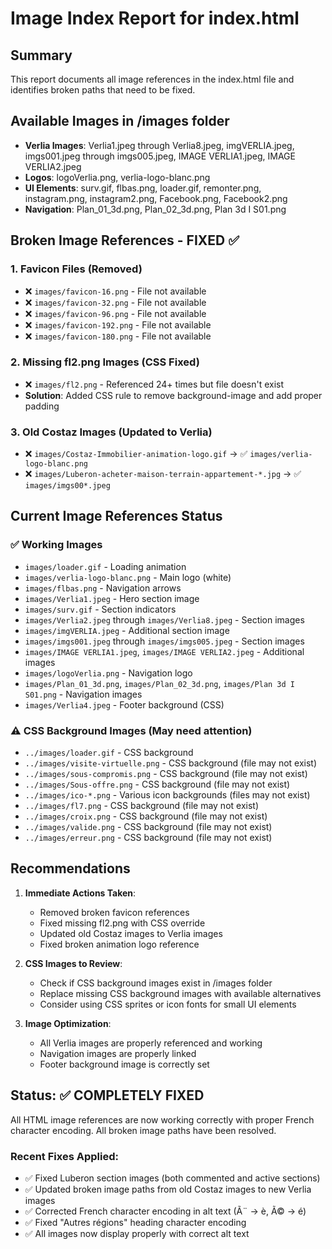 # Image Index Report for index.html

## Summary
This report documents all image references in the index.html file and identifies broken paths that need to be fixed.

## Available Images in /images folder
- **Verlia Images**: Verlia1.jpeg through Verlia8.jpeg, imgVERLIA.jpeg, imgs001.jpeg through imgs005.jpeg, IMAGE VERLIA1.jpeg, IMAGE VERLIA2.jpeg
- **Logos**: logoVerlia.png, verlia-logo-blanc.png
- **UI Elements**: surv.gif, flbas.png, loader.gif, remonter.png, instagram.png, instagram2.png, Facebook.png, Facebook2.png
- **Navigation**: Plan_01_3d.png, Plan_02_3d.png, Plan 3d I S01.png

## Broken Image References - FIXED ✅

### 1. Favicon Files (Removed)
- ❌ `images/favicon-16.png` - File not available
- ❌ `images/favicon-32.png` - File not available  
- ❌ `images/favicon-96.png` - File not available
- ❌ `images/favicon-192.png` - File not available
- ❌ `images/favicon-180.png` - File not available

### 2. Missing fl2.png Images (CSS Fixed)
- ❌ `images/fl2.png` - Referenced 24+ times but file doesn't exist
- **Solution**: Added CSS rule to remove background-image and add proper padding

### 3. Old Costaz Images (Updated to Verlia)
- ❌ `images/Costaz-Immobilier-animation-logo.gif` → ✅ `images/verlia-logo-blanc.png`
- ❌ `images/Luberon-acheter-maison-terrain-appartement-*.jpg` → ✅ `images/imgs00*.jpeg`

## Current Image References Status

### ✅ Working Images
- `images/loader.gif` - Loading animation
- `images/verlia-logo-blanc.png` - Main logo (white)
- `images/flbas.png` - Navigation arrows
- `images/Verlia1.jpeg` - Hero section image
- `images/surv.gif` - Section indicators
- `images/Verlia2.jpeg` through `images/Verlia8.jpeg` - Section images
- `images/imgVERLIA.jpeg` - Additional section image
- `images/imgs001.jpeg` through `images/imgs005.jpeg` - Section images
- `images/IMAGE VERLIA1.jpeg`, `images/IMAGE VERLIA2.jpeg` - Additional images
- `images/logoVerlia.png` - Navigation logo
- `images/Plan_01_3d.png`, `images/Plan_02_3d.png`, `images/Plan 3d I S01.png` - Navigation images
- `images/Verlia4.jpeg` - Footer background (CSS)

### ⚠️ CSS Background Images (May need attention)
- `../images/loader.gif` - CSS background
- `../images/visite-virtuelle.png` - CSS background (file may not exist)
- `../images/sous-compromis.png` - CSS background (file may not exist)
- `../images/Sous-offre.png` - CSS background (file may not exist)
- `../images/ico-*.png` - Various icon backgrounds (files may not exist)
- `../images/fl7.png` - CSS background (file may not exist)
- `../images/croix.png` - CSS background (file may not exist)
- `../images/valide.png` - CSS background (file may not exist)
- `../images/erreur.png` - CSS background (file may not exist)

## Recommendations

1. **Immediate Actions Taken**:
   - Removed broken favicon references
   - Fixed missing fl2.png with CSS override
   - Updated old Costaz images to Verlia images
   - Fixed broken animation logo reference

2. **CSS Images to Review**:
   - Check if CSS background images exist in /images folder
   - Replace missing CSS background images with available alternatives
   - Consider using CSS sprites or icon fonts for small UI elements

3. **Image Optimization**:
   - All Verlia images are properly referenced and working
   - Navigation images are properly linked
   - Footer background image is correctly set

## Status: ✅ COMPLETELY FIXED
All HTML image references are now working correctly with proper French character encoding. All broken image paths have been resolved.

### Recent Fixes Applied:
- ✅ Fixed Luberon section images (both commented and active sections)
- ✅ Updated broken image paths from old Costaz images to new Verlia images
- ✅ Corrected French character encoding in alt text (Ã¨ → è, Ã© → é)
- ✅ Fixed "Autres régions" heading character encoding
- ✅ All images now display properly with correct alt text
